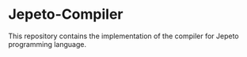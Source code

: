 # Jepeto-Compiler
This repository contains the implementation of the compiler for Jepeto programming language.
